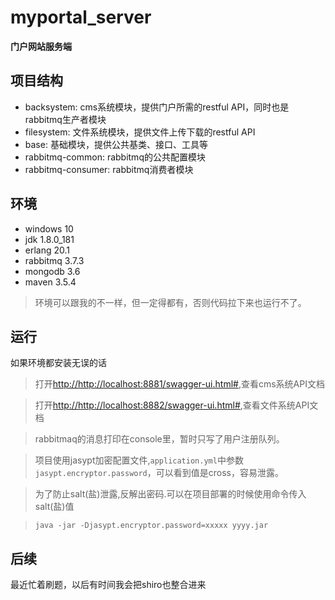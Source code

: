 # myportal_server
**门户网站服务端**


## 项目结构
- backsystem: cms系统模块，提供门户所需的restful API，同时也是rabbitmq生产者模块
- filesystem: 文件系统模块，提供文件上传下载的restful API
- base: 基础模块，提供公共基类、接口、工具等
- rabbitmq-common: rabbitmq的公共配置模块
- rabbitmq-consumer: rabbitmq消费者模块

## 环境
- windows 10
- jdk 1.8.0_181
- erlang 20.1
- rabbitmq 3.7.3
- mongodb 3.6
- maven 3.5.4
>环境可以跟我的不一样，但一定得都有，否则代码拉下来也运行不了。

## 运行
如果环境都安装无误的话

>打开[http://http://localhost:8881/swagger-ui.html#](http://localhost:8881/swagger-ui.html#),查看cms系统API文档

>打开[http://http://localhost:8882/swagger-ui.html#](http://localhost:8882/swagger-ui.html#),查看文件系统API文档

>rabbitmaq的消息打印在console里，暂时只写了用户注册队列。

>项目使用jasypt加密配置文件,`application.yml`中参数`jasypt.encryptor.password`，可以看到值是cross，容易泄露。

>为了防止salt(盐)泄露,反解出密码.可以在项目部署的时候使用命令传入salt(盐)值

>`java -jar -Djasypt.encryptor.password=xxxxx yyyy.jar`


## 后续
最近忙着刷题，以后有时间我会把shiro也整合进来
